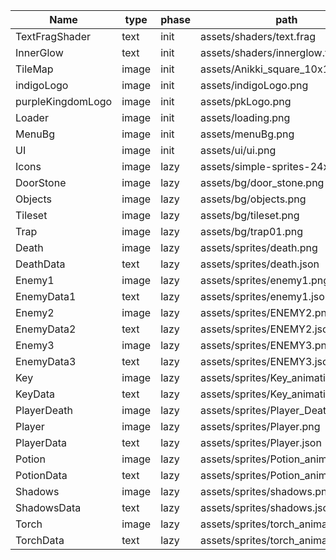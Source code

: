 Name|type|phase|path
---|---|---|---
TextFragShader|text|init|assets/shaders/text.frag
InnerGlow|text|init|assets/shaders/innerglow.frag
TileMap|image|init|assets/Anikki_square_10x10.png
indigoLogo|image|init|assets/indigoLogo.png
purpleKingdomLogo|image|init|assets/pkLogo.png
Loader|image|init|assets/loading.png
MenuBg|image|init|assets/menuBg.png
UI|image|init|assets/ui/ui.png
Icons|image|lazy|assets/simple-sprites-24x24.png
DoorStone|image|lazy|assets/bg/door_stone.png
Objects|image|lazy|assets/bg/objects.png
Tileset|image|lazy|assets/bg/tileset.png
Trap|image|lazy|assets/bg/trap01.png
Death|image|lazy|assets/sprites/death.png
DeathData|text|lazy|assets/sprites/death.json
Enemy1|image|lazy|assets/sprites/enemy1.png
EnemyData1|text|lazy|assets/sprites/enemy1.json
Enemy2|image|lazy|assets/sprites/ENEMY2.png
EnemyData2|text|lazy|assets/sprites/ENEMY2.json
Enemy3|image|lazy|assets/sprites/ENEMY3.png
EnemyData3|text|lazy|assets/sprites/ENEMY3.json
Key|image|lazy|assets/sprites/Key_animation.png
KeyData|text|lazy|assets/sprites/Key_animation.json
PlayerDeath|image|lazy|assets/sprites/Player_Death.png
Player|image|lazy|assets/sprites/Player.png
PlayerData|text|lazy|assets/sprites/Player.json
Potion|image|lazy|assets/sprites/Potion_animation.png
PotionData|text|lazy|assets/sprites/Potion_animation.json
Shadows|image|lazy|assets/sprites/shadows.png
ShadowsData|text|lazy|assets/sprites/shadows.json
Torch|image|lazy|assets/sprites/torch_animation.png
TorchData|text|lazy|assets/sprites/torch_animation.json
